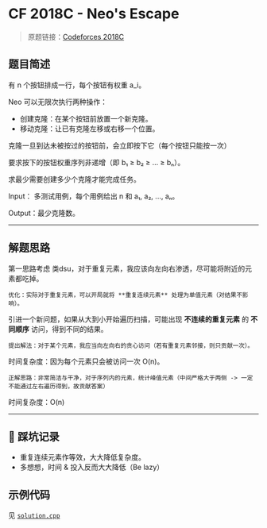 # CF 2018C - Neo's Escape

> 原题链接：[Codeforces 2018C](https://codeforces.com/contest/2108/problem/C)

## 题目简述

有 n 个按钮排成一行，每个按钮有权重 a_i。

Neo 可以无限次执行两种操作：

- 创建克隆：在某个按钮前放置一个新克隆。
- 移动克隆：让已有克隆左移或右移一个位置。

克隆一旦到达未被按过的按钮前，会立即按下它（每个按钮只能按一次）

要求按下的按钮权重序列非递增（即 b₁ ≥ b₂ ≥ ... ≥ bₙ）。

求最少需要创建多少个克隆才能完成任务。

Input： 多测试用例，每个用例给出 n 和 a₁, a₂, ..., aₙ。

Output：最少克隆数。

---

## 解题思路

第一思路考虑 类dsu，对于重复元素，我应该向左向右渗透，尽可能将附近的元素都吃掉。

    优化：实际对于重复元素，可以开局就将 **重复连续元素** 处理为单值元素（对结果不影响）。

引进一个新问题，如果从大到小开始遍历扫描，可能出现 **不连续的重复元素** 的 **不同顺序** 访问，得到不同的结果。

    提出解法：对于某个元素，我应当向左向右的贪心访问（若有重复元素邻接，则只贡献一次）。


时间复杂度：因为每个元素只会被访问一次 O(n)。

    正解思路：非常简洁与干净，对于序列内的元素，统计峰值元素（中间严格大于两侧 -> 一定不能通过左右遍历得到，故贡献答案）

时间复杂度：O(n)


---

## 🚩 踩坑记录

- 重复连续元素作等效，大大降低复杂度。
- 多想想，时间 & 投入反而大大降低（Be lazy）

## 示例代码

见 [`solution.cpp`](./solution.cpp)
